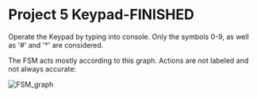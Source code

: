 # Project 5 Keypad-FINISHED

Operate the Keypad by typing into console. Only the symbols 0-9, as well as '#' and '*' are considered.

The FSM acts mostly according to this graph. Actions are not labeled and not always accurate:

![FSM_graph](https://gitlab.stud.idi.ntnu.no/tdt4113/project-5-keypad/-/edit/master/FSM_graph.jpg?raw=true)
